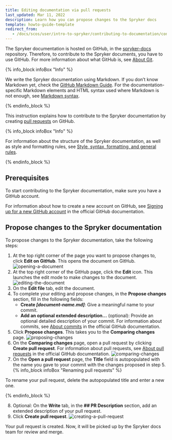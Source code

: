 ```yaml
---
title: Editing documentation via pull requests
last_updated: Mar 11, 2022
description: Learn how you can propose changes to the Spryker docs
template: howto-guide-template
redirect_from:
   - /docs/scos/user/intro-to-spryker/contributing-to-documentation/contributing-to-spryker-documentation.html
---
```


The Spryker documentation is hosted on GitHub, in the [spryker-docs](https://github.com/spryker/spryker-docs) repository. Therefore, to contribute to the Spryker documents, you have to use GitHub. For more information about what GitHub is, see [About Git](https://docs.github.com/en/get-started/using-git/about-git).

{% info_block infoBox "Info" %}

We write the Spryker documentation using Markdown. If you don’t know Markdown yet, check the [GitHub Markdown Guide](https://docs.github.com/en/get-started/writing-on-github/getting-started-with-writing-and-formatting-on-github/basic-writing-and-formatting-syntax). For the documentation-specific Markdown elements and HTML syntax used where Markdown is not enough, see [Markdown syntax](/docs/scos/user/intro-to-spryker/contributing-to-documentation/markdown-syntax.html).

{% endinfo_block %}

This instruction explains how to contribute to the Spryker documentation by creating [pull requests](https://docs.github.com/en/pull-requests/collaborating-with-pull-requests/proposing-changes-to-your-work-with-pull-requests/about-pull-requests) on GitHub.

{% info_block infoBox "Info" %}

For information about the structure of the Spryker documentation, as well as style and formatting rules, see [Style, syntax, formatting, and general rules](/docs/scos/user/intro-to-spryker/contributing-to-documentation/style-formatting-general-rules.html).

{% endinfo_block %}

## Prerequisites

To start contributing to the Spryker documentation, make sure you have a GitHub account.

For information about how to create a new account on GitHub, see [Signing up for a new GitHub account](https://docs.github.com/en/get-started/signing-up-for-github/signing-up-for-a-new-github-account) in the official GitHub documentation.

## Propose changes to the Spryker documentation

To propose changes to the Spryker documentation, take the following steps:
1. At the top right corner of the page you want to propose changes to, click **Edit on GitHub**.
   This opens the document on GitHub.
![opening-a-document](https://spryker.s3.eu-central-1.amazonaws.com/docs/scos/user/intro-to-spryker/contributing-to-documentation/contributing-to-spryker-documentation/1-opening-a-document.png)
2. At the top right corner of the GitHub page, click the **Edit** icon.
   This launches the edit mode to make changes to the document.
![editing-the-document](https://spryker.s3.eu-central-1.amazonaws.com/docs/scos/user/intro-to-spryker/contributing-to-documentation/contributing-to-spryker-documentation/2-editing-a-document.png)
3. On the **Edit file** tab, edit the document.
4. To complete your editing and propose changes, in the **Propose changes** section, fill in the following fields:
   * **Create *[document-name.md]***: Give a meaningful name to your commit.
   * **Add an optional extended description...** (optional): Provide an optional detailed description of your commit. For information about commits, see [About commits](https://docs.github.com/en/pull-requests/committing-changes-to-your-project/creating-and-editing-commits/about-commits) in the official GitHub documentation.
5. Click **Propose changes**.
   This takes you to the **Comparing changes** page.
![proposing-changes](https://spryker.s3.eu-central-1.amazonaws.com/docs/scos/user/intro-to-spryker/contributing-to-documentation/contributing-to-spryker-documentation/3-saving-changes.png)
6. On the **Comparing changes** page, open a pull request by clicking **Create pull request**. For information about pull requests, see [About pull requests](https://docs.github.com/en/pull-requests/collaborating-with-pull-requests/proposing-changes-to-your-work-with-pull-requests/about-pull-requests) in the official GitHub documentation.
![comparing-changes](https://spryker.s3.eu-central-1.amazonaws.com/docs/scos/user/intro-to-spryker/contributing-to-documentation/contributing-to-spryker-documentation/4-creating-a-pull-request.png)
7. On the **Open a pull request** page, the **Title** field is autopopulated with the name you gave to your commit with the changes proposed in step 5.
{% info_block infoBox "Renaming pull requests" %}

To rename your pull request, delete the autopopulated title and enter a new one.

{% endinfo_block %}

8.  Optional: On the **Write** tab, in the **## PR Description** section, add an extended description of your pull request.
9.  Click **Create pull request**.
![creating-a-pull-request](https://spryker.s3.eu-central-1.amazonaws.com/docs/scos/user/intro-to-spryker/contributing-to-documentation/contributing-to-spryker-documentation/5-naming-the-pr-and-saving-it.png)

Your pull request is created. Now, it will be picked up by the Spryker docs team for review and merge.
